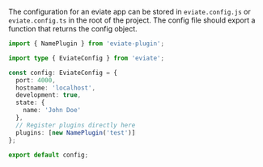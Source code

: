 The configuration for an eviate app can be stored in `eviate.config.js` or `eviate.config.ts` in the root of the project. The config file should export a function that returns the config object.

```ts
import { NamePlugin } from 'eviate-plugin';

import type { EviateConfig } from 'eviate';

const config: EviateConfig = {
  port: 4000,
  hostname: 'localhost',
  development: true,
  state: {
    name: 'John Doe'
  },
  // Register plugins directly here
  plugins: [new NamePlugin('test')]
};

export default config;
```
